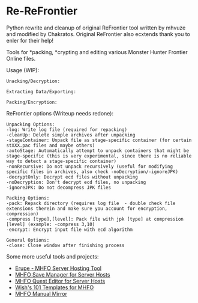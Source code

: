 # Re-ReFrontier
Python rewrite and cleanup of original ReFrontier tool written by mhvuze and modified by Chakratos.
Original ReFrontier also ecxtends thank you to enler for their help!

Tools for *packing, *crypting and editing various Monster Hunter Frontier Online files.

Usage (WIP):
```
Unacking/Decryption:

Extracting Data/Exporting:

Packing/Encryption:
```

ReFrontier options (Writeup needs redone):
```
Unpacking Options:
-log: Write log file (required for repacking)
-cleanUp: Delete simple archives after unpacking
-stageContainer: Unpack file as stage-specific container (for certain stXXX.pac files and maybe others)
-autoStage: Automatically attempt to unpack containers that might be stage-specific (this is very experimental, since there is no reliable way to detect a stage-specific container)
-nonRecursive: Do not unpack recursively (useful for modifying specific files in archives, also check -noDecryption/-ignoreJPK)
-decryptOnly: Decrypt ecd files without unpacking
-noDecryption: Don't decrypt ecd files, no unpacking
-ignoreJPK: Do not decompress JPK files

Packing Options:
-pack: Repack directory (requires log file  - double check file extensions therein and make sure you account for encryption, compression)
-compress [type],[level]: Pack file with jpk [type] at compression [level] (example: -compress 3,10)
-encrypt: Encrypt input file with ecd algorithm

General Options:
-close: Close window after finishing process
```

Some more useful tools and projects:
- [Erupe - MHFO Server Hosting Tool](https://github.com/ZeruLight/Erupe)
- [MHFO Save Manager for Server Hosts](https://github.com/Chakratos/mhf-save-manager)
- [MHFO Quest Editor for Server Hosts](https://github.com/Chakratos/mhf-questfile-manager)
- [Wish's 101 Templates for MHFO](https://github.com/ZeruLight/010Templates)
- [MHFO Manual Mirror](https://github.com/ZeruLight/MHFZManual)